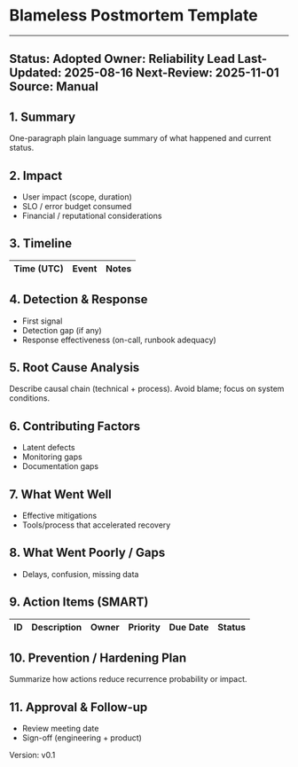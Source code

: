 # Blameless Postmortem Template

---
Status: Adopted
Owner: Reliability Lead
Last-Updated: 2025-08-16
Next-Review: 2025-11-01
Source: Manual
---

## 1. Summary

One-paragraph plain language summary of what happened and current status.

## 2. Impact

- User impact (scope, duration)
- SLO / error budget consumed
- Financial / reputational considerations

## 3. Timeline

| Time (UTC) | Event | Notes |
|-----------|-------|-------|

## 4. Detection & Response

- First signal
- Detection gap (if any)
- Response effectiveness (on-call, runbook adequacy)

## 5. Root Cause Analysis

Describe causal chain (technical + process). Avoid blame; focus on system conditions.

## 6. Contributing Factors

- Latent defects
- Monitoring gaps
- Documentation gaps

## 7. What Went Well

- Effective mitigations
- Tools/process that accelerated recovery

## 8. What Went Poorly / Gaps

- Delays, confusion, missing data

## 9. Action Items (SMART)

| ID | Description | Owner | Priority | Due Date | Status |
|----|-------------|-------|----------|----------|--------|

## 10. Prevention / Hardening Plan

Summarize how actions reduce recurrence probability or impact.

## 11. Approval & Follow-up

- Review meeting date
- Sign-off (engineering + product)

Version: v0.1
